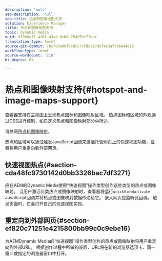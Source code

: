 ```yaml
---
description: 'null'
seo-description: 'null'
seo-title: 热点和图像地图支持
solution: Experience Manager
title: 热点和图像地图支持
topic: Dynamic media
uuid: 839b6a7f-4f6f-43ad-8eb8-254959c7fbac
translation-type: tm+mt
source-git-commit: 7bc7b3a86fbcdc57cfdc31745fae3afc06e44b15
workflow-type: tm+mt
source-wordcount: '216'
ht-degree: 0%

---
```



# 热点和图像映射支持{#hotspot-and-image-maps-support}

查看器支持在主视图上呈现热点图标和图像映射区域。 热点图标和区域的外观通过CSS进行控制，如自定义热点和图像映射部分中所述。

请参阅[热点和图像映射](../../c-html5-aem-asset-viewers/c-html5-aem-carousel/c-html5-aem-carousel-customizingviewer/r-html5-aem-carousel-customize-hotspots-imagemaps.md#reference-2ac3cc414ef2467390bf53145f1d8d74)。

热点和区域可以通过触发JavaScript回调来激活托管网页上的快速视图功能，或者将用户重定向到外部网页。

## 快速视图热点{#section-cda48fc9730142d0bb3326bac7df3271}

应在AEM的Dynamic Media使用“快速视图”操作类型创作这些类型的热点或图像映射。 当用户激活此类热点或图像映射时，查看器将运行`quickViewActivate` JavaScript回调并将热点或图像映射数据传递给它。 嵌入网页应监听此回调。 触发页面时，它会打开自己的快速视图实现。

## 重定向到外部网页{#section-ef820c71251e4215800bb99c0c9ebe16}

为AEMDynamic Media的“快速视图”操作类型创作的热点或图像映射将用户重定向到外部URL。 根据创作过程中所做的设置，URL将在新的浏览器选项卡、同一窗口或指定的浏览器窗口中打开。
